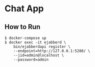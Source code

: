 # Chat App
## How to Run
```shell script
$ docker-compose up
$ docker exec -it ejabberd \
    bin/ejabberdapi register \
    --endpoint=http://127.0.0.1:5280/ \
    --jid=admin@localhost \
    --password=admin

```